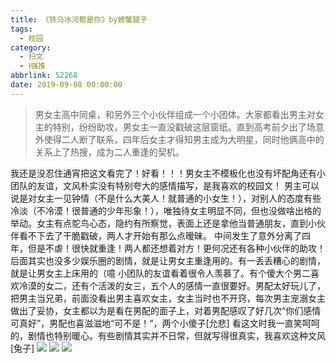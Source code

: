 ```yaml
---
title: 《铁马冰河都是你》by螃蟹腿子
tags:
  - 校园
category:
  - 扫文
  - Ⅰ强推
abbrlink: 52268
date: 2019-09-08 00:00:00
---
```

<meta name="referrer" content="no-referrer" />

> 男女主高中同桌，和另外三个小伙伴组成一个小团体。大家都看出男主对女主的特别，纷纷助攻，男女主一直没戳破这层窗纸。直到高考前夕出了场意外使得二人断了联系，四年后女主才得知男主成为大明星，同时他俩高中的关系上了热搜，成为二人重逢的契机。

<!-- more -->

我还是没忍住通宵把这文看完了！好看！！！男女主不模板化也没有坏配角还有小团队的友谊，文风朴实没有特别夸大的感情描写，是我喜欢的校园文！
男主可以说是对女主一见钟情（不是什么大美人！就普通的小女生！），对别人的态度有些冷淡（不冷漠！很普通的少年形象！），唯独待女主明显不同，但也没做啥出格的举动。女主有点鸵鸟心态，隐约有所察觉，表面上还是拿他当普通朋友，直到小伙伴看不下去了干脆戳破，两人才开始有那么点暧昧。
中间发生了意外分离了四年，但是不虐！很快就重逢！两人都还想着对方！更何况还有各种小伙伴的助攻！
后面其实也没多少娱乐圈的剧情，就是让男女主重逢用的。有一丢丢糟心的剧情，就是让男女主上床用的（噫
小团队的友谊看着很令人羡慕了。有个傻大个男二喜欢冷漠的女二，还有个活泼的女三，五个人的感情一直很要好。男配太好玩儿了，把男主当兄弟，前面没看出男主喜欢女主，女主当时也不开窍，每次男主宠溺女主做出了妥协，女主都以为是看在男配的面子上，对着男配感叹了好几次“你们感情可真好”，男配也喜滋滋地“可不是！”，两个小傻子[允悲]
看这文时我一直笑呵呵的，剧情也特别暖心。有些剧情其实并不日常，但就写得很真实，我喜欢这种文风[兔子]
![](https://wx1.sinaimg.cn/mw690/0069kFhhgy1g6rs3fjd44j30yi1pcqv5.jpg)
![](https://wx1.sinaimg.cn/mw690/0069kFhhgy1g6rs3iml4ij30yi1pcqv5.jpg)
![](https://wx1.sinaimg.cn/mw690/0069kFhhgy1g6rs3lxw4nj30yi1pcqv5.jpg)
